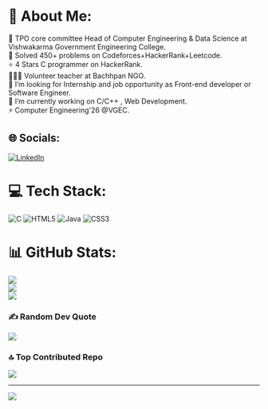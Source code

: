 # 💫 About Me:
🤩 TPO core committee Head of Computer Engineering & Data Science at Vishwakarma Government Engineering College. <br>🧠 Solved 450+ problems on Codeforces+HackerRank+Leetcode. <br>⭐ 4 Stars C programmer on HackerRank. <br>👨🏻‍🏫 Volunteer teacher at Bachhpan NGO. <br>🤝 I’m looking for Internship and job opportunity as Front-end developer or Software Engineer.<br>🌱 I’m currently working on C/C++ , Web Development.<br>⚡ Computer Engineering'26 @VGEC.


## 🌐 Socials:
[![LinkedIn](https://img.shields.io/badge/LinkedIn-%230077B5.svg?logo=linkedin&logoColor=white)](https://linkedin.com/in/Rajkumar-Prajapati-98948b274) 

# 💻 Tech Stack:
![C](https://img.shields.io/badge/c-%2300599C.svg?style=for-the-badge&logo=c&logoColor=white) ![HTML5](https://img.shields.io/badge/html5-%23E34F26.svg?style=for-the-badge&logo=html5&logoColor=white) ![Java](https://img.shields.io/badge/java-%23ED8B00.svg?style=for-the-badge&logo=openjdk&logoColor=white) ![CSS3](https://img.shields.io/badge/css3-%231572B6.svg?style=for-the-badge&logo=css3&logoColor=white)
# 📊 GitHub Stats:
![](https://github-readme-stats.vercel.app/api?username=Rajkumar992199&theme=dark&hide_border=false&include_all_commits=true&count_private=false)<br/>
![](https://github-readme-streak-stats.herokuapp.com/?user=Rajkumar992199&theme=dark&hide_border=false)<br/>
![](https://github-readme-stats.vercel.app/api/top-langs/?username=Rajkumar992199&theme=dark&hide_border=false&include_all_commits=true&count_private=false&layout=compact)

### ✍️ Random Dev Quote
![](https://quotes-github-readme.vercel.app/api?type=horizontal&theme=radical)

### 🔝 Top Contributed Repo
![](https://github-contributor-stats.vercel.app/api?username=Rajkumar992199&limit=5&theme=dark&combine_all_yearly_contributions=true)

---
[![](https://visitcount.itsvg.in/api?id=Rajkumar992199&icon=0&color=0)](https://visitcount.itsvg.in)

<!-- Proudly created with GPRM ( https://gprm.itsvg.in ) -->
